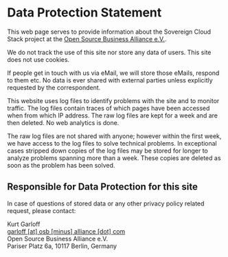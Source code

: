# Data Protection Statement

This web page serves to provide information about the Sovereign Cloud Stack
project at the [Open Source Business Alliance e.V.](https://osb-alliance.de/).

We do not track the use of this site nor store any data of users. This site
does not use cookies.

If people get in touch with us via eMail, we will store those eMails, respond
to them etc.  No data is ever shared with external parties unless explicitly
requested by the correspondent.

This website uses log files to identify problems with the site and to monitor
traffic. The log files contain traces of which pages have been accessed when 
from which IP address. The raw log files are kept for a week and are then deleted. 
No web analytics is done.

The raw log files are not shared with anyone; however within the first week, we 
have access to the log files to solve technical problems. In exceptional cases
stripped down copies of the log files may be stored for longer to analyze
problems spanning more than a week. These copies are deleted as soon as the
problem has been solved.

## Responsible for Data Protection for this site

In case of questions
of stored data or any other privacy policy related request, please contact:

Kurt Garloff<br/>
[garloff [at] osb [minus] alliance [dot] com](mailto:garloff@osb-alliance.com)<br/>
Open Source Business Alliance e.V.<br/>
Pariser Platz 6a, 10117 Berlin, Germany

